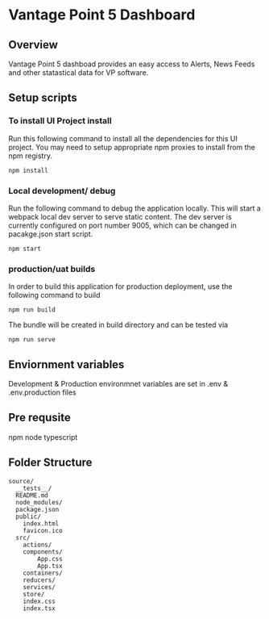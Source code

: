 
# Vantage Point 5 Dashboard 

## Overview 
Vantage Point 5 dashboad provides an easy access to Alerts, News Feeds and other statastical data for VP software.

## Setup scripts

### To install UI Project install

Run this following command to install all the dependencies for this UI project.  You may need to setup appropriate npm proxies to install from the npm registry.     
```
npm install
```

### Local development/ debug
Run the following command to debug the application locally.  This will start a webpack local dev server to serve static content.  The dev server is currently configured on port number 9005, which can be changed in pacakge.json start script.
```
npm start
```

### production/uat builds
In order to build this application for production deployment, use the following command to build
```
npm run build
```

The bundle will be created in build directory and can be tested via 

```
npm run serve
```

## Enviornment variables

Development & Production environmnet variables are set in .env & .env.production files

## Pre requsite

npm
node
typescript

## Folder Structure

```
source/
  __tests__/
  README.md
  node_modules/
  package.json
  public/
    index.html
    favicon.ico
  src/
    actions/
    components/
        App.css
        App.tsx
    containers/
    reducers/
    services/
    store/
    index.css
    index.tsx
```

